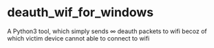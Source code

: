 # deauth_wif_for_windows
A Python3 tool, which simply sends ∞ deauth packets to wifi becoz of which victim device cannot able to connect to wifi
